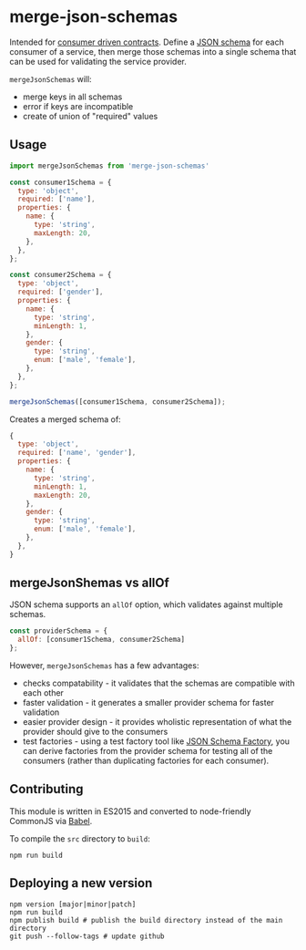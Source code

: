 # merge-json-schemas

Intended for [consumer driven contracts](http://martinfowler.com/articles/consumerDrivenContracts.html). Define a [JSON schema](http://json-schema.org/documentation.html) for each consumer of a service, then merge those schemas into a single schema that can be used for validating the service provider.

`mergeJsonSchemas` will:
- merge keys in all schemas
- error if keys are incompatible
- create of union of "required" values

## Usage

```js
import mergeJsonSchemas from 'merge-json-schemas'

const consumer1Schema = {
  type: 'object',
  required: ['name'],
  properties: {
    name: {
      type: 'string',
      maxLength: 20,
    },
  },
};

const consumer2Schema = {
  type: 'object',
  required: ['gender'],
  properties: {
    name: {
      type: 'string',
      minLength: 1,
    },
    gender: {
      type: 'string',
      enum: ['male', 'female'],
    },
  },
};

mergeJsonSchemas([consumer1Schema, consumer2Schema]);
```

Creates a merged schema of:
```js
{
  type: 'object',
  required: ['name', 'gender'],
  properties: {
    name: {
      type: 'string',
      minLength: 1,
      maxLength: 20,
    },
    gender: {
      type: 'string',
      enum: ['male', 'female'],
    },
  },
}
```

## mergeJsonShemas vs allOf

JSON schema supports an `allOf` option, which validates against multiple schemas.
```js
const providerSchema = {
  allOf: [consumer1Schema, consumer2Schema]
};
```

However, `mergeJsonSchemas` has a few advantages:
- checks compatability - it validates that the schemas are compatible with each other
- faster validation - it generates a smaller provider schema for faster validation
- easier provider design - it provides wholistic representation of what the provider should give to the consumers
- test factories - using a test factory tool like [JSON Schema Factory](https://github.com/goodeggs/unionized), you can derive factories from the provider schema for testing all of the consumers (rather than duplicating factories for each consumer).

## Contributing

This module is written in ES2015 and converted to node-friendly CommonJS via
[Babel](http://babeljs.io/).

To compile the `src` directory to `build`:

```
npm run build
```

## Deploying a new version

```
npm version [major|minor|patch]
npm run build
npm publish build # publish the build directory instead of the main directory
git push --follow-tags # update github
```
